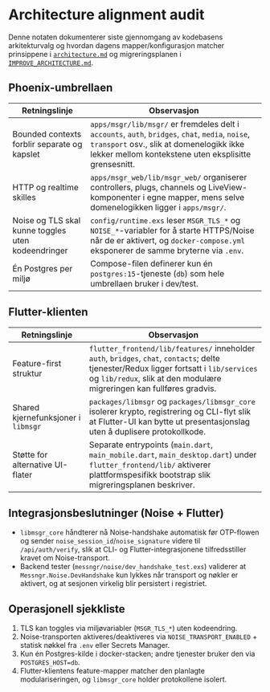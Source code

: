 # Architecture alignment audit

Denne notaten dokumenterer siste gjennomgang av kodebasens arkitekturvalg og
hvordan dagens mapper/konfigurasjon matcher prinsippene i
[`architecture.md`](../architecture.md) og migreringsplanen i
[`IMPROVE_ARCHITECTURE.md`](../IMPROVE_ARCHITECTURE.md).

## Phoenix-umbrellaen

| Retningslinje | Observasjon |
| --- | --- |
| Bounded contexts forblir separate og kapslet | `apps/msgr/lib/msgr/` er fremdeles delt i `accounts`, `auth`, `bridges`, `chat`, `media`, `noise`, `transport` osv., slik at domenelogikk ikke lekker mellom kontekstene uten eksplisitte grensesnitt. |
| HTTP og realtime skilles | `apps/msgr_web/lib/msgr_web/` organiserer controllers, plugs, channels og LiveView-komponenter i egne mapper, mens selve domenelogikken ligger i `apps/msgr/`. |
| Noise og TLS skal kunne toggles uten kodeendringer | `config/runtime.exs` leser `MSGR_TLS_*` og `NOISE_*`-variabler for å starte HTTPS/Noise når de er aktivert, og `docker-compose.yml` eksponerer de samme bryterne via `.env`. |
| Én Postgres per miljø | Compose-filen definerer kun én `postgres:15`-tjeneste (`db`) som hele umbrellaen bruker i dev/test. |

## Flutter-klienten

| Retningslinje | Observasjon |
| --- | --- |
| Feature-first struktur | `flutter_frontend/lib/features/` inneholder `auth`, `bridges`, `chat`, `contacts`; delte tjenester/Redux ligger fortsatt i `lib/services` og `lib/redux`, slik at den modulære migreringen kan fullføres gradvis. |
| Shared kjernefunksjoner i `libmsgr` | `packages/libmsgr` og `packages/libmsgr_core` isolerer krypto, registrering og CLI-flyt slik at Flutter-UI kan bytte ut presentasjonslag uten å duplisere protokollkode. |
| Støtte for alternative UI-flater | Separate entrypoints (`main.dart`, `main_mobile.dart`, `main_desktop.dart`) under `flutter_frontend/lib/` aktiverer plattformspesifikk bootstrap slik migreringsplanen beskriver. |

## Integrasjonsbeslutninger (Noise + Flutter)

- `libmsgr_core` håndterer nå Noise-handshake automatisk før OTP-flowen og sender
  `noise_session_id`/`noise_signature` videre til `/api/auth/verify`, slik at
  CLI- og Flutter-integrasjonene tilfredsstiller kravet om Noise-transport.
- Backend tester (`messngr/noise/dev_handshake_test.exs`) validerer at
  `Messngr.Noise.DevHandshake` kun lykkes når transport og nøkler er aktivert,
  og at sesjonen virkelig blir persistert i registriet.

## Operasjonell sjekkliste

1. TLS kan toggles via miljøvariabler (`MSGR_TLS_*`) uten kodeendring.
2. Noise-transporten aktiveres/deaktiveres via `NOISE_TRANSPORT_ENABLED` +
   statisk nøkkel fra `.env` eller Secrets Manager.
3. Kun én Postgres-kilde i docker-stacken; andre tjenester bruker den via
   `POSTGRES_HOST=db`.
4. Flutter-klientens feature-mapper matcher den planlagte modulariseringen, og
   `libmsgr_core` holder protokollene isolert.
